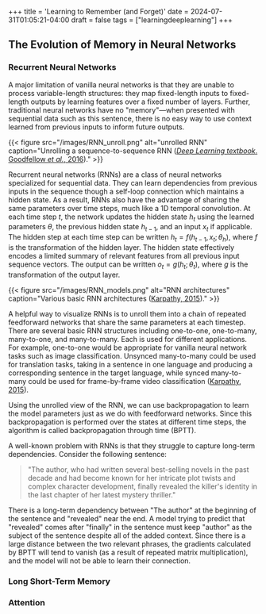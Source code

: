 +++
title = 'Learning to Remember (and Forget)'
date = 2024-07-31T01:05:21-04:00
draft = false
tags = ["learningdeeplearning"]
+++

## The Evolution of Memory in Neural Networks
### Recurrent Neural Networks

A major limitation of vanilla neural networks is that they are unable to process variable-length structures: they map fixed-length inputs to fixed-length outputs by learning features over a fixed number of layers. Further, traditional neural networks have no "memory"—when presented with sequential data such as this sentence, there is no easy way to use context learned from previous inputs to inform future outputs. 

{{< figure src="/images/RNN_unroll.png" alt="unrolled RNN" caption="Unrolling a sequence-to-sequence RNN ([*Deep Learning textbook*. Goodfellow *et al.*, 2016](https://www.deeplearningbook.org/))." >}}

Recurrent neural networks (RNNs) are a class of neural networks specialized for sequential data. They can learn dependencies from previous inputs in the sequence though a self-loop connection which maintains a hidden state. As a result, RNNs also have the advantage of sharing the same parameters over time steps, much like a 1D temporal convolution. At each time step $t$, the network updates the hidden state $h_t$ using the learned parameters $\theta$, the previous hidden state $h_{t-1}$, and an input $x_t$ if applicable. The hidden step at each time step can be written $h_t = f(h_{t-1},\,x_t;\, \theta_h)$, where $f$ is the transformation of the hidden layer. The hidden state effectively encodes a limited summary of relevant features from all previous input sequence vectors. The output can be written $o_t = g(h_{t};\, \theta_t)$, where $g$ is the transformation of the output layer.

{{< figure src="/images/RNN_models.png" alt="RNN architectures" caption="Various basic RNN architectures ([Karpathy, 2015](https://karpathy.github.io/2015/05/21/rnn-effectiveness/))." >}}

A helpful way to visualize RNNs is to unroll them into a chain of repeated feedforward networks that share the same parameters at each timestep. There are several basic RNN structures including one-to-one, one-to-many, many-to-one, and many-to-many. Each is used for different applications. For example, one-to-one would be appropriate for vanilla neural network tasks such as image classification. Unsynced many-to-many could be used for translation tasks, taking in a sentence in one language and producing a corresponding sentence in the target language, while synced many-to-many could be used for frame-by-frame video classification ([Karpathy, 2015](https://karpathy.github.io/2015/05/21/rnn-effectiveness/)). 

Using the unrolled view of the RNN, we can use backpropagation to learn the model parameters just as we do with feedforward networks. Since this backpropagation is performed over the states at different time steps, the algorithm is called backpropagation through time (BPTT). 

A well-known problem with RNNs is that they struggle to capture long-term dependencies. Consider the following sentence:

> "The author, who had written several best-selling novels in the past decade and had become known for her intricate plot twists and complex character development, finally revealed the killer's identity in the last chapter of her latest mystery thriller."

There is a long-term dependency between "The author" at the beginning of the sentence and "revealed" near the end. A model trying to predict that "revealed" comes after "finally" in the sentence must keep "author" as the subject of the sentence despite all of the added context. Since there is a large distance between the two relevant phrases, the gradients calculated by BPTT will tend to vanish (as a result of repeated matrix multiplication), and the model will not be able to learn their connection. 

### Long Short-Term Memory



### Attention
